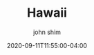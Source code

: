 ---
date: 2020-09-11T11:55:00-04:00
title: "Hawaii"
seo_title: "Contact Hawaii Governor"
description: Contact Hawaii Governor
author: john shim
url: /hawaii/
weight: 1
---